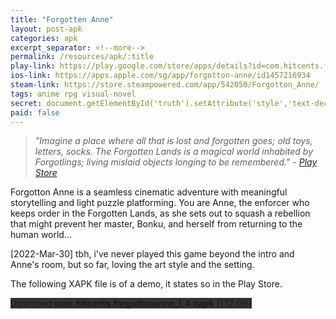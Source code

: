 ```yaml
---
title: "Forgotten Anne"
layout: post-apk
categories: apk
excerpt_separator: <!--more-->
permalink: /resources/apk/:title
play-link: https://play.google.com/store/apps/details?id=com.hitcents.forgottonanne
ios-link: https://apps.apple.com/sg/app/forgotton-anne/id1457216934
steam-link: https://store.steampowered.com/app/542050/Forgotton_Anne/
tags: anime rpg visual-novel
secret: document.getElementById('truth').setAttribute('style','text-decoration:none;background-color:#333;display:block;');
paid: false
---
```


> _"Imagine a place where all that is lost and forgotten goes; old toys, letters, socks. The Forgotten Lands is a magical world inhabited by Forgotlings; living mislaid objects longing to be remembered." - <a href="https://play.google.com/store/apps/details?id=com.hitcents.forgottonanne">Play Store</a>_

Forgotton Anne is a seamless cinematic adventure with meaningful storytelling and light puzzle platforming. You are Anne, the enforcer who keeps order in the Forgotten Lands, as she sets out to squash a rebellion that might prevent her master, Bonku, and herself from returning to the human world...

<timestamp>[2022-Mar-30]</timestamp> tbh, i've never played this game beyond the intro and Anne's room, but so far, loving the art style and the setting.

The following XAPK file is of a demo, it states so in the Play Store.

<div class="text-center">
    <a class="btn btn-dark btn-block w-100" onclick='apk("com.hitcents.forgottonanne_1.4.xapk")' style="text-decoration: none; background-color: #333;"> Download <b>com.hitcents.forgottonanne_1.4.xapk</b> (1.12 GB)</a><br>
    <a id="truth" class="btn btn-dark btn-block w-100" onclick='apk("com.hitcents.forgottonanne_1.4-full.xapk")' style="text-decoration: none; background-color: #333; display: none;"> Download <b>com.hitcents.forgottonanne_1.4-full.xapk</b> (1.1 GB)</a>
</div>

<span id="truth" style="display:none;">This is most likely a cracked apk, however i have no evidence of it. As of <timestamp>2022-03-30</timestamp>, I have not tested whether or not the full game is unlocked on this APK</span>